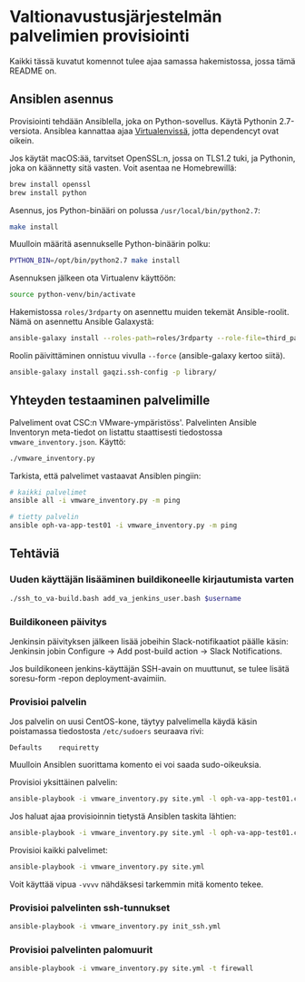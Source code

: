 # Valtionavustusjärjestelmän palvelimien provisiointi

Kaikki tässä kuvatut komennot tulee ajaa samassa hakemistossa, jossa
tämä README on.

## Ansiblen asennus

Provisiointi tehdään Ansiblella, joka on Python-sovellus. Käytä
Pythonin 2.7-versiota. Ansiblea kannattaa ajaa
[Virtualenvissä](http://docs.python-guide.org/en/latest/dev/virtualenvs/),
jotta dependencyt ovat oikein.

Jos käytät macOS:ää, tarvitset OpenSSL:n, jossa on TLS1.2 tuki, ja
Pythonin, joka on käännetty sitä vasten. Voit asentaa ne Homebrewillä:

``` bash
brew install openssl
brew install python
```

Asennus, jos Python-binääri on polussa `/usr/local/bin/python2.7`:

``` bash
make install
```

Muulloin määritä asennukselle Python-binäärin polku:

``` bash
PYTHON_BIN=/opt/bin/python2.7 make install
```

Asennuksen jälkeen ota Virtualenv käyttöön:

``` bash
source python-venv/bin/activate
```

Hakemistossa `roles/3rdparty` on asennettu muiden tekemät
Ansible-roolit. Nämä on asennettu Ansible Galaxystä:

``` bash
ansible-galaxy install --roles-path=roles/3rdparty --role-file=third_party_roles.yml  --ignore-errors
```

Roolin päivittäminen onnistuu vivulla `--force` (ansible-galaxy kertoo siitä).

``` bash
ansible-galaxy install gaqzi.ssh-config -p library/
```

## Yhteyden testaaminen palvelimille

Palveliment ovat CSC:n VMware-ympäristöss'. Palvelinten Ansible
Inventoryn meta-tiedot on listattu staattisesti tiedostossa
`vmware_inventory.json`. Käyttö:

``` bash
./vmware_inventory.py
```

Tarkista, että palvelimet vastaavat Ansiblen pingiin:

``` bash
# kaikki palvelimet
ansible all -i vmware_inventory.py -m ping

# tietty palvelin
ansible oph-va-app-test01 -i vmware_inventory.py -m ping
```

## Tehtäviä

### Uuden käyttäjän lisääminen buildikoneelle kirjautumista varten

``` bash
./ssh_to_va-build.bash add_va_jenkins_user.bash $username
```

### Buildikoneen päivitys

Jenkinsin päivityksen jälkeen lisää jobeihin Slack-notifikaatiot
päälle käsin: Jenkinsin jobin Configure -> Add post-build action ->
Slack Notifications.

Jos buildikoneen jenkins-käyttäjän SSH-avain on muuttunut, se tulee
lisätä soresu-form -repon deployment-avaimiin.

### Provisioi palvelin

Jos palvelin on uusi CentOS-kone, täytyy palvelimella käydä käsin
poistamassa tiedostosta `/etc/sudoers` seuraava rivi:

```
Defaults    requiretty
```

Muulloin Ansiblen suorittama komento ei voi saada sudo-oikeuksia.

Provisioi yksittäinen palvelin:

``` bash
ansible-playbook -i vmware_inventory.py site.yml -l oph-va-app-test01.csc.fi
```

Jos haluat ajaa provisioinnin tietystä Ansiblen taskita lähtien:

``` bash
ansible-playbook -i vmware_inventory.py site.yml -l oph-va-app-test01.csc.fi --step --start-at-task="Add supervisor conf to start and stop the applications"
```

Provisioi kaikki palvelimet:

``` bash
ansible-playbook -i vmware_inventory.py site.yml
```

Voit käyttää vipua `-vvvv` nähdäksesi tarkemmin mitä komento tekee.

### Provisioi palvelinten ssh-tunnukset

``` bash
ansible-playbook -i vmware_inventory.py init_ssh.yml
```

### Provisioi palvelinten palomuurit

``` bash
ansible-playbook -i vmware_inventory.py site.yml -t firewall
```
